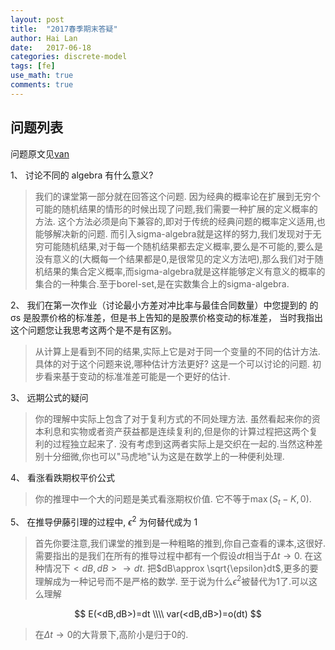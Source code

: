 ```yaml
---
layout: post
title:  "2017春季期末答疑"
author: Hai Lan
date:   2017-06-18
categories: discrete-model
tags: [fe]
use_math: true
comments: true
---
```


## 问题列表
问题原文见[van](/figure/van.pdf)

1、 讨论不同的 algebra 有什么意义?
> 我们的课堂第一部分就在回答这个问题. 因为经典的概率论在扩展到无穷个可能的随机结果的情形的时候出现了问题,我们需要一种扩展的定义概率的方法. 这个方法必须是向下兼容的,即对于传统的经典问题的概率定义适用,也能够解决新的问题. 而引入sigma-algebra就是这样的努力,我们发现对于无穷可能随机结果,对于每一个随机结果都去定义概率,要么是不可能的,要么是没有意义的(大概每一个结果都是0,是很常见的定义方法吧),那么我们对于随机结果的集合定义概率,而sigma-algebra就是这样能够定义有意义的概率的集合的一种集合.至于borel-set,是在实数集合上的sigma-algebra.

2、 我们在第一次作业（讨论最小方差对冲比率与最佳合同数量）中您提到的
的 σs 是股票价格的标准差，但是书上告知的是股票价格变动的标准差，
当时我指出这个问题您让我思考这两个是不是有区别。
> 从计算上是看到不同的结果,实际上它是对于同一个变量的不同的估计方法. 具体的对于这个问题来说,哪种估计方法更好? 这是一个可以讨论的问题. 初步看来基于变动的标准准差可能是一个更好的估计.

3、 远期公式的疑问
> 你的理解中实际上包含了对于复利方式的不同处理方法. 虽然看起来你的资本利息和实物或者资产获益都是连续复利的,但是你的计算过程把这两个复利的过程独立起来了. 没有考虑到这两者实际上是交织在一起的.当然这种差别十分细微,你也可以"马虎地"认为这是在数学上的一种便利处理.

4、 看涨看跌期权平价公式
> 你的推理中一个大的问题是美式看涨期权价值. 它不等于$\max(S_t-K,0)$.

5、 在推导伊藤引理的过程中, $\epsilon^2$ 为何替代成为 1
> 首先你要注意,我们课堂的推到是一种粗略的推到,你自己查看的课本,这很好. 需要指出的是我们在所有的推导过程中都有一个假设$dt$相当于$\Delta t \rightarrow 0$. 在这种情况下$<dB,dB>\rightarrow dt$. 把$dB\approx \sqrt{\epsilon}dt$,更多的要理解成为一种记号而不是严格的数学. 至于说为什么$\epsilon^2$被替代为1了.可以这么理解

 $$
  E(<dB,dB>)=dt \\\\
  var(<dB,dB>)=o(dt)
 $$
> 在$\Delta t \rightarrow 0$的大背景下,高阶小是归于0的.
